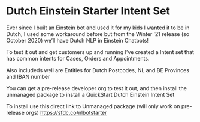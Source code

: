 # Dutch Einstein Starter Intent Set

Ever since I built an Einstein bot and used it for my kids I wanted it to be in Dutch, I used some workaround before but from the Winter ’21 release (so October 2020) we’ll have Dutch NLP in Einstein Chatbots!

To test it out and get customers up and running I’ve created a Intent set that has common intents for Cases, Orders and Appointments.

Also includeds well are Entities for Dutch Postcodes, NL and BE Provinces and IBAN number

You can get a pre-release developer org to test it out, and then install the unmanaged package to install a QuickStart Dutch Einstein Intent Set

To install use this direct link to Unmanaged package (will only work on pre-release orgs)
https://sfdc.co/nlbotstarter